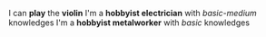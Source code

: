 I can **play** the __violin__
I'm a __hobbyist electrician__ with _basic-medium_ knowledges
I'm a __hobbyist metalworker__ with _basic_ knowledges
